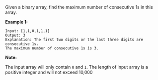 Given a binary array, find the maximum number of consecutive 1s in this array.

**Example 1:**

```
Input: [1,1,0,1,1,1]
Output: 3
Explanation: The first two digits or the last three digits are consecutive 1s.
The maximum number of consecutive 1s is 3.
```

**Note:**

The input array will only contain `0` and `1`.
The length of input array is a positive integer and will not exceed 10,000